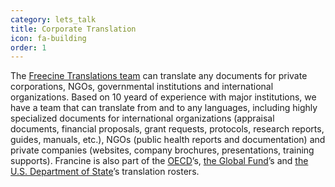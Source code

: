 ```yaml
---
category: lets_talk
title: Corporate Translation
icon: fa-building
order: 1
---
```

The [Freecine Translations team](http://freecinetranslations.com/and_us/) can translate any documents for private corporations, NGOs, governmental institutions and international organizations. Based on 10 yeard of experience with major institutions, we have a team that can translate from and to any languages, including highly specialized documents for international organizations (appraisal documents, financial proposals, grant requests, protocols, research reports, guides, manuals, etc.), NGOs (public health reports and documentation) and private companies (websites, company brochures, presentations, training supports). Francine is also part of the [OECD](http://www.oecd.org/)’s, [the Global Fund](http://www.theglobalfund.org/en/)’s and [the U.S. Department of State](http://www.state.gov/)’s translation rosters.